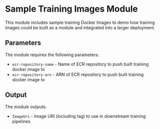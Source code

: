 # Sample Training Images Module

This module includes sample training Docker Images to demo how training images could be built as a module and integrated into a larger deployment.

## Parameters

The module requires the following parameters:

- `ecr-repository-name` - Name of ECR repository to push built training docker image to
- `ecr-repository-arn` - ARN of ECR repository to push built training docker image to

## Output

The module outputs:

- `ImageUri` - Image URI (including tag) to use in downstream training pipelines